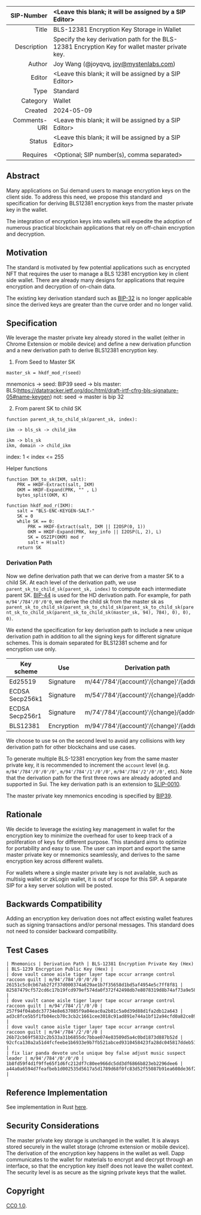 | SIP-Number          | <Leave this blank; it will be assigned by a SIP Editor> |
| ---:                | :--- |
| Title               | BLS-12381 Encryption Key Storage in Wallet |
| Description         | Specify the key derivation path for the BLS-12381 Encryption Key for wallet master private key. |
| Author              | Joy Wang (@joyqvq, joy@mystenlabs.com)|
| Editor              | <Leave this blank; it will be assigned by a SIP Editor> |
| Type                | Standard |
| Category            | Wallet |
| Created             | 2024-05-09 |
| Comments-URI        | <Leave this blank; it will be assigned by a SIP Editor> |
| Status              | <Leave this blank; it will be assigned by a SIP Editor> |
| Requires            | <Optional; SIP number(s), comma separated> |

## Abstract

Many applications on Sui demand users to manage encryption keys on the client side. To address this need, we propose this standard and specification for deriving BLS12381 encryption keys from the master private key in the wallet. 

The integration of encryption keys into wallets will expedite the adoption of numerous practical blockchain applications that rely on off-chain encryption and decryption. 

## Motivation

The standard is motivated by few potential applications such as encrypted NFT that requires the user to manage a BLS 12381 encryption key in client side wallet. There are already many designs for applications that require encryption and decryption of on-chain data. 

The existing key derivation standard such as [BIP-32](https://github.com/bitcoin/bips/blob/master/bip-0032.mediawiki) is no longer applicable since the derived keys are greater than the curve order and no longer valid. 

## Specification

We leverage the master private key already stored in the wallet (either in Chrome Extension or mobile device) and define a new derivation pfunction and a new derivation path to derive BLS12381 encryption key. 

1. From Seed to Master SK
```
master_sk = hkdf_mod_r(seed)
```
mnemonics -> seed: BIP39
seed -> bls master: BLS(https://datatracker.ietf.org/doc/html/draft-irtf-cfrg-bls-signature-05#name-keygen)
not: seed -> master is bip 32

2. From parent SK to child SK
```
function parent_sk_to_child_sk(parent_sk, index): 

ikm -> bls_sk -> child_ikm

ikm -> bls_sk 
ikm, domain -> child_ikm
```
index: 1 < index <= 255

Helper functions

```
function IKM_to_sk(IKM, salt):
    PRK = HKDF-Extract(salt, IKM)
    OKM = HKDF-Expand(PRK, "" , L)
    bytes_split(OKM, K)
```

```
function hkdf_mod_r(IKM): 
    salt = "BLS-ENC-KEYGEN-SALT-"
    SK = 0
    while SK == 0:
        PRK = HKDF-Extract(salt, IKM || I2OSP(0, 1))
        OKM = HKDF-Expand(PRK, key_info || I2OSP(L, 2), L)
        SK = OS2IP(OKM) mod r
        salt = H(salt)
    return SK
```

### Derivation Path

Now we define derivation path that we can derive from a master SK to a child SK. At each level of the derivation path, we use `parent_sk_to_child_sk(parent_sk, index)` to compute each intermediate parent SK. [BIP-44](https://github.com/bitcoin/bips/blob/master/bip-0044.mediawiki) is used for the HD derivation path. For example, for path `m/94'/784'/0'/0'0`, we derive the child sk from the master sk as `parent_sk_to_child_sk(parent_sk_to_child_sk(parent_sk_to_child_sk(parent_sk_to_child_sk(parent_sk_to_child_sk(master_sk, 94), 784), 0), 0), 0)`.

We extend the specification for key derivation path to include a new unique derivation path in addition to all the signing keys for different signature schemes. This is domain separated for BLS12381 scheme and for encryption use only. 

| Key scheme  | Use |  Derivation path  |
|---|---|---|
| Ed25519 |  Signature | m/44'/784'/{account}'/{change}'/{address}' |
| ECDSA Secp256k1  | Signature | m/54'/784'/{account}'/{change}/{address} |
| ECDSA Secp256r1  | Signature |  m/74'/784'/{account}'/{change}/{address} |
| BLS12381  | Encryption | m/94'/784'/{account}'/{change}'/{address}' |

We choose to use `94` on the second level to avoid any collisions with key derivation path for other blockchains and use cases. 

To generate multiple BLS-12381 encryption key from the same master private key, it is recommended to increment the `account` level (e.g. `m/94'/784'/0'/0'/0'`, `m/94'/784'/1'/0'/0'`, `m/94'/784'/2'/0'/0'`, etc). Note that the derivation path for the first three rows are already adopted and supported in Sui. The key derivation path is an extension to [SLIP-0010](https://github.com/satoshilabs/slips/blob/master/slip-0010.md). 

The master private key mnemonics encoding is specified by [BIP39](https://github.com/bitcoin/bips/blob/master/bip-0039.mediawiki). 

## Rationale

We decide to leverage the existing key management in wallet for the encryption key to minimize the overhead for user to keep track of a proliferation of keys for different purpose. This standard aims to optimize for portability and easy to use. The user can import and export the same master private key or mnemonics seamlessly, and derives to the same encryption key across different wallets. 

For wallets where a single master private key is not available, such as multisig wallet or zkLogin wallet, it is out of scope for this SIP. A separate SIP for a key server solution will be posted. 

## Backwards Compatibility

Adding an encryption key derivation does not affect existing wallet features such as signing transactions and/or personal messages. This standard does not need to consider backward compatibility.

## Test Cases

```
| Mnemonics | Derivation Path | BLS-12381 Encryption Private Key (Hex) | BLS-1239 Encryption Public Key (Hex) | 
| dove vault canoe aisle tiger layer tape occur arrange control raccoon guilt | m/94'/784'/0'/0'/0 | 26151c5c0cb67ab2f2f37d000374a629ae1b7f35658d1bd5af4954e5c7ff8f81 | 82587479cf572cd6c17b19fcd979ef574da0f372f42498db7e8078319d8b74af73a9e583b54e9113111ada9301e0231a |
| dove vault canoe aisle tiger layer tape occur arrange control raccoon guilt | m/94'/784'/1'/0'/0 | 257f94f04abdc37734e8e637085f9a04eac0a2b81c5a0d39d88d1fa2db12a643 | ad3c8fce5b5f1fb04ecb70c3cb2c1661cee3018c91ad891e744a1bf12a94cfd0a82ce899d459fab06be57ec430e16423 |
| dove vault canoe aisle tiger layer tape occur arrange control raccoon guilt | m/94'/784'/2'/0'/0 | 26b72cb69f5832c2b533a31b6855dc7bbae074e83509d5a4c0bd1873d887b52d | 92cfca130a2a51d4fcfeebe1b6933e9b7fb521abced9310458423fa28dc045817ddeb51cb866eba22c8f6e41ecbb58d5 |
| fix liar panda devote uncle unique boy false adjust music suspect leader | m/94'/784'/0'/0'/0 | 1b8fd59f4d1f9ffe65f1d6fc212df7c80ee966dc5dd3df6866b823eb2296dee6 | a44a0a6594d7feafbeb1d002535d5617a5d1789d68f0fc83d52f55087b91ea608de36f2765429def04661d13ea74f293 |
```

## Reference Implementation

See implementation in Rust [here](https://github.com/MystenLabs/encrypted-nft-poc/blob/main/cli/README.md#generate-and-derive-encryption-key). 

## Security Considerations

The master private key storage is unchanged in the wallet. It is always stored securely in the wallet storage (chrome extension or mobile device). The derivation of the encryption key happens in the wallet as well. Dapp communicates to the wallet for materials to encrypt and decrypt through an interface, so that the encryption key itself does not leave the wallet context. The security level is as secure as the signing private keys that the wallet. 

## Copyright

[CC0 1.0](../LICENSE.md).
